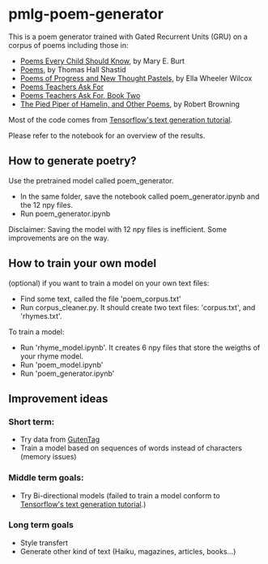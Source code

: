 # pmlg-poem-generator

This is a poem generator trained with Gated Recurrent Units (GRU) on a corpus of poems including those in:
* [Poems Every Child Should Know](http://www.gutenberg.org/ebooks/16436), by Mary E. Burt
* [Poems](http://www.gutenberg.org/ebooks/52546), by Thomas Hall Shastid
* [Poems of Progress and New Thought Pastels](http://www.gutenberg.org/ebooks/3228), by Ella Wheeler Wilcox
* [Poems Teachers Ask For](http://www.gutenberg.org/ebooks/18909)
* [Poems Teachers Ask For, Book Two](http://www.gutenberg.org/ebooks/19469)
* [The Pied Piper of Hamelin, and Other Poems](http://www.gutenberg.org/ebooks/42850), by Robert Browning

Most of the code comes from [Tensorflow's text generation tutorial](https://github.com/tensorflow/tensorflow/blob/r1.10/tensorflow/contrib/eager/python/examples/generative_examples/text_generation.ipynb).

Please refer to the notebook for an overview of the results.

## How to generate poetry?

Use the pretrained model called poem_generator.

 - In the same folder, save the notebook called poem_generator.ipynb and the 12 npy files. 
 - Run poem_generator.ipynb
 
Disclaimer: Saving the model with 12 npy files is inefficient. Some improvements are on the way.


## How to train your own model

(optional) if you want to train a model on your own text files:

 - Find some text, called the file 'poem_corpus.txt'
 - Run corpus_cleaner.py. It should create two text files: 'corpus.txt', and 'rhymes.txt'.
 
To train a model:

 - Run 'rhyme_model.ipynb'. It creates 6 npy files that store the weigths of your rhyme model.
 - Run 'poem_model.ipynb'
 - Run 'poem_generator.ipynb'
 
 
## Improvement ideas

### Short term:
* Try data from [GutenTag](http://www.cs.toronto.edu/~jbrooke/gutentag/)
* Train a model based on sequences of words instead of characters (memory issues)

### Middle term goals:
* Try Bi-directional models (failed to train a model conform to [Tensorflow's text generation tutorial](https://github.com/tensorflow/tensorflow/blob/r1.10/tensorflow/contrib/eager/python/examples/generative_examples/text_generation.ipynb).)

### Long term goals
* Style transfert
* Generate other kind of text (Haiku, magazines, articles, books...)
